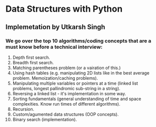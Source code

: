# Data Structures with Python

## Implemetation by Utkarsh Singh

### We go over the top 10 algorithms/coding concepts that are a must know before a technical interview:
1. Depth first search. 
2. Breadth first search.
3. Matching parentheses problem (or a vairation of this.)
4. Using hash tables (e.g. manipulating 2D lists like in the best average problem. Memoization/caching problems).
5. Manipulating multiple variables or pointers at a time (linked list problems, longest pallindromic sub-string in a string).
6. Reversing a linked list - it's implementation in some way.
7. Sorting fundamentals (general understanding of time and space complexities. Know run times of different algorithms).
8. Recursion.
9. Custom/agumented data structures (OOP concepts).
10. Binary search (implementation).